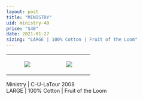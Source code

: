 ```yaml
---
layout: post
title: "MINISTRY"
uid: ministry-40
price: "$40"
date: 2021-01-27
sizing: "LARGE | 100% Cotton | Fruit of the Loom"
---
```




<table style="width:100%;"><tr><td style="vertical-align:top;">
      <figure class="tmblr-full" data-orig-height="2048" data-orig-width="1365" data-orig-src="https://concertshirts.netlify.app/shirts/0148/0148-01.jpg"><img src="https://64.media.tumblr.com/165794a9b1018e321e6ac8a51381ffa5/ccfac08b6408a026-05/s540x810/b676ec20c3c28224b8453dd03291ce9dbe293da0.jpg" data-orig-height="2048" data-orig-width="1365" data-orig-src="https://concertshirts.netlify.app/shirts/0148/0148-01.jpg"/></figure></td>
    <td style="vertical-align:top;">
      <figure class="tmblr-full" data-orig-height="2048" data-orig-width="1365" data-orig-src="https://concertshirts.netlify.app/shirts/0148/0148-02.jpg"><img src="https://64.media.tumblr.com/5d77ba1722e636847ca72055572d4788/ccfac08b6408a026-8e/s540x810/c2f972972dda3ef1068b5fd3455d64c8cf275dc5.jpg" data-orig-height="2048" data-orig-width="1365" data-orig-src="https://concertshirts.netlify.app/shirts/0148/0148-02.jpg"/></figure></td>
  </tr></table><p>
  Ministry | C-U-LaTour 2008<br/>LARGE | 100% Cotton | Fruit of the Loom
</p>
